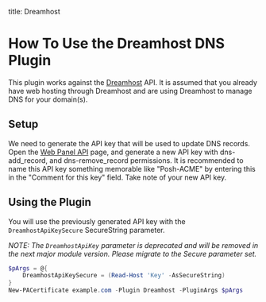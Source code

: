 title: Dreamhost

# How To Use the Dreamhost DNS Plugin

This plugin works against the [Dreamhost](https://www.dreamhost.com/) API. It is assumed that you already have web hosting through Dreamhost and are using Dreamhost to manage DNS for your domain(s).

## Setup

We need to generate the API key that will be used to update DNS records. Open the [Web Panel API](https://panel.dreamhost.com/index.cgi) page, and generate a new API key with dns-add_record, and dns-remove_record permissions. It is recommended to name this API key something memorable like "Posh-ACME" by entering this in the "Comment for this key" field. Take note of your new API key.

## Using the Plugin

You will use the previously generated API key with the `DreamhostApiKeySecure` SecureString parameter.

*NOTE: The `DreamhostApiKey` parameter is deprecated and will be removed in the next major module version. Please migrate to the Secure parameter set.*

```powershell
$pArgs = @{
    DreamhostApiKeySecure = (Read-Host 'Key' -AsSecureString)
}
New-PACertificate example.com -Plugin Dreamhost -PluginArgs $pArgs
```
